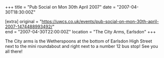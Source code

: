 +++
title = "Pub Social on Mon 30th April 2007"
date = "2007-04-30T18:30:00Z"

[extra]
original = "https://uwcs.co.uk/events/pub-social-on-mon-30th-april-2007-1474488993492/"    
end = "2007-04-30T22:00:00Z"
location = "The City Arms, Earlsdon"
+++

The City arms is the Wetherspoons at the bottom of Earlsdon High Street next to the mini roundabout and right next to a number 12 bus stop\! See you all there\!

